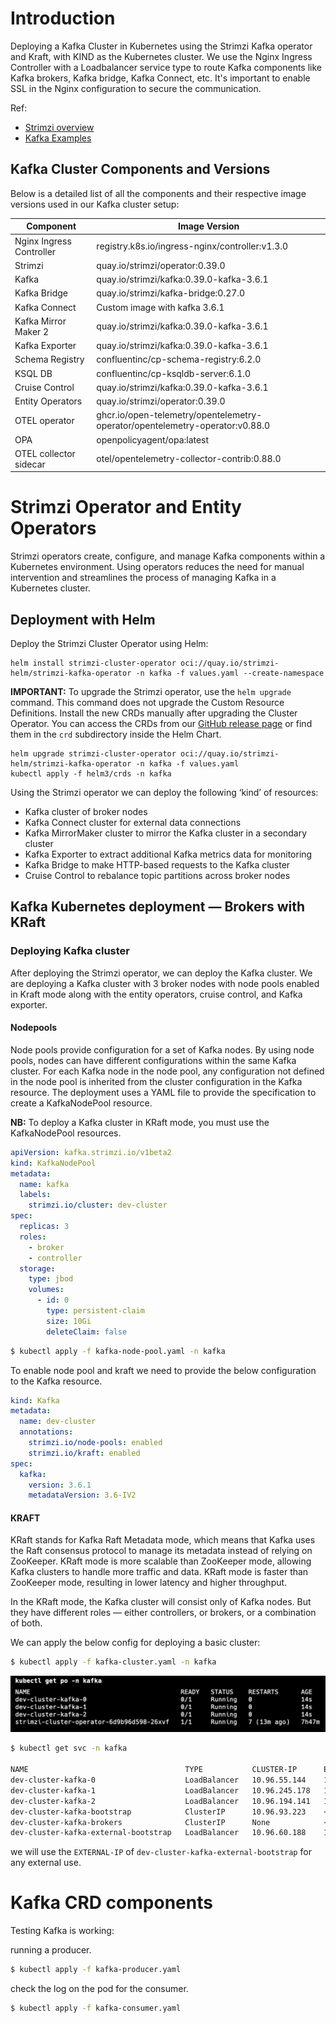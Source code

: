 # Introduction

Deploying a Kafka Cluster in Kubernetes using the Strimzi Kafka operator and Kraft, with KIND as the Kubernetes cluster. We use the Nginx Ingress Controller with a Loadbalancer service type to route Kafka components like Kafka brokers, Kafka bridge, Kafka Connect, etc. It's important to enable SSL in the Nginx configuration to secure the communication.

Ref:
- [Strimzi overview](https://strimzi.io/docs/operators/latest/overview)
- [Kafka Examples](https://github.com/strimzi/strimzi-kafka-operator/tree/0.41.0/examples)

## Kafka Cluster Components and Versions

Below is a detailed list of all the components and their respective image versions used in our Kafka cluster setup:

| Component                | Image Version                                                                |
| ------------------------ | ---------------------------------------------------------------------------- |
| Nginx Ingress Controller | registry.k8s.io/ingress-nginx/controller:v1.3.0                              |
| Strimzi                  | quay.io/strimzi/operator:0.39.0                                              |
| Kafka                    | quay.io/strimzi/kafka:0.39.0-kafka-3.6.1                                     |
| Kafka Bridge             | quay.io/strimzi/kafka-bridge:0.27.0                                          |
| Kafka Connect            | Custom image with kafka 3.6.1                                                |
| Kafka Mirror Maker 2     | quay.io/strimzi/kafka:0.39.0-kafka-3.6.1                                     |
| Kafka Exporter           | quay.io/strimzi/kafka:0.39.0-kafka-3.6.1                                     |
| Schema Registry          | confluentinc/cp-schema-registry:6.2.0                                        |
| KSQL DB                  | confluentinc/cp-ksqldb-server:6.1.0                                          |
| Cruise Control           | quay.io/strimzi/kafka:0.39.0-kafka-3.6.1                                     |
| Entity Operators         | quay.io/strimzi/operator:0.39.0                                              |
| OTEL operator            | ghcr.io/open-telemetry/opentelemetry-operator/opentelemetry-operator:v0.88.0 |
| OPA                      | openpolicyagent/opa:latest                                                   |
| OTEL collector sidecar   | otel/opentelemetry-collector-contrib:0.88.0                                  |

# Strimzi Operator and Entity Operators

Strimzi operators create, configure, and manage Kafka components within a Kubernetes environment. Using operators reduces the need for manual intervention and streamlines the process of managing Kafka in a Kubernetes cluster.

## Deployment with Helm

Deploy the Strimzi Cluster Operator using Helm:

```shell
helm install strimzi-cluster-operator oci://quay.io/strimzi-helm/strimzi-kafka-operator -n kafka -f values.yaml --create-namespace
```

**IMPORTANT:** To upgrade the Strimzi operator, use the `helm upgrade` command. This command does not upgrade the Custom Resource Definitions. Install the new CRDs manually after upgrading the Cluster Operator. You can access the CRDs from our [GitHub release page](https://github.com/strimzi/strimzi-kafka-operator/tree/main/helm-charts/helm3/strimzi-kafka-operator#upgrading-your-clusters) or find them in the `crd` subdirectory inside the Helm Chart.

```shell
helm upgrade strimzi-cluster-operator oci://quay.io/strimzi-helm/strimzi-kafka-operator -n kafka -f values.yaml
kubectl apply -f helm3/crds -n kafka
```

Using the Strimzi operator we can deploy the following ‘kind’ of resources:

- Kafka cluster of broker nodes
- Kafka Connect cluster for external data connections
- Kafka MirrorMaker cluster to mirror the Kafka cluster in a secondary cluster
- Kafka Exporter to extract additional Kafka metrics data for monitoring
- Kafka Bridge to make HTTP-based requests to the Kafka cluster
- Cruise Control to rebalance topic partitions across broker nodes

## Kafka Kubernetes deployment — Brokers with KRaft

### Deploying Kafka cluster

After deploying the Strimzi operator, we can deploy the Kafka cluster. We are deploying a Kafka cluster with 3 broker nodes with node pools enabled in Kraft mode along with the entity operators, cruise control, and Kafka exporter.

#### Nodepools

Node pools provide configuration for a set of Kafka nodes. By using node pools, nodes can have different configurations within the same Kafka cluster. For each Kafka node in the node pool, any configuration not defined in the node pool is inherited from the cluster configuration in the Kafka resource. The deployment uses a YAML file to provide the specification to create a KafkaNodePool resource.

**NB:** To deploy a Kafka cluster in KRaft mode, you must use the KafkaNodePool resources.

```yaml
apiVersion: kafka.strimzi.io/v1beta2
kind: KafkaNodePool
metadata:
  name: kafka
  labels:
    strimzi.io/cluster: dev-cluster
spec:
  replicas: 3
  roles:
    - broker
    - controller
  storage:
    type: jbod
    volumes:
      - id: 0
        type: persistent-claim
        size: 10Gi
        deleteClaim: false
```

```bash
$ kubectl apply -f kafka-node-pool.yaml -n kafka
```

To enable node pool and kraft we need to provide the below configuration to the Kafka resource.

```yaml
kind: Kafka
metadata:
  name: dev-cluster
  annotations:
    strimzi.io/node-pools: enabled
    strimzi.io/kraft: enabled
spec:
  kafka:
    version: 3.6.1
    metadataVersion: 3.6-IV2
```

#### KRAFT

KRaft stands for Kafka Raft Metadata mode, which means that Kafka uses the Raft consensus protocol to manage its metadata instead of relying on ZooKeeper. KRaft mode is more scalable than ZooKeeper mode, allowing Kafka clusters to handle more traffic and data. KRaft mode is faster than ZooKeeper mode, resulting in lower latency and higher throughput.

In the KRaft mode, the Kafka cluster will consist only of Kafka nodes. But they have different roles — either controllers, or brokers, or a combination of both.

We can apply the below config for deploying a basic cluster:

```bash
$ kubectl apply -f kafka-cluster.yaml -n kafka
```
![alt text](../images/pods-kafka.png)


```bash
$ kubectl get svc -n kafka

NAME                                   TYPE           CLUSTER-IP      EXTERNAL-IP      PORT(S)                                        AGE
dev-cluster-kafka-0                    LoadBalancer   10.96.55.144    172.20.255.241   9094:30967/TCP                                 3h8m
dev-cluster-kafka-1                    LoadBalancer   10.96.245.178   172.20.255.242   9094:30534/TCP                                 3h8m
dev-cluster-kafka-2                    LoadBalancer   10.96.194.141   172.20.255.243   9094:31620/TCP                                 3h8m
dev-cluster-kafka-bootstrap            ClusterIP      10.96.93.223    <none>           9091/TCP,9092/TCP,9093/TCP                     3h8m
dev-cluster-kafka-brokers              ClusterIP      None            <none>           9090/TCP,9091/TCP,8443/TCP,9092/TCP,9093/TCP   3h8m
dev-cluster-kafka-external-bootstrap   LoadBalancer   10.96.60.188    172.20.255.240   9094:31951/TCP                                 3h8m
```
we will use the `EXTERNAL-IP` of `dev-cluster-kafka-external-bootstrap` for any external use.

# Kafka CRD components

Testing Kafka is working:

running a producer.
```bash
$ kubectl apply -f kafka-producer.yaml
```

check the log on the pod for the consumer.

```bash
$ kubectl apply -f kafka-consumer.yaml
```
